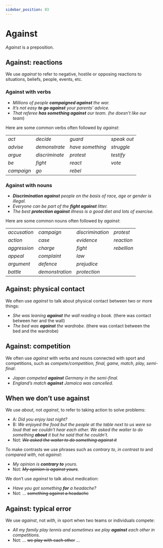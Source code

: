 ```yaml
---
sidebar_position: 03
---
```


# Against

*Against* is a preposition.

## Against: reactions

We use *against* to refer to negative, hostile or opposing reactions to situations, beliefs, people, events, etc.

### Against with verbs

- *Millions of people **campaigned against** the war.*
- *It’s not easy **to go against** your parents’ advice.*
- *That referee **has something against** our team.* *(he doesn’t like our team*)

Here are some common verbs often followed by *against*:

<table><tbody><tr valign="top"><td><i>act</i></td><td><i>decide</i></td><td><i>guard</i></td><td><i>speak out</i></td></tr><tr valign="top"><td><i>advise</i></td><td><i>demonstrate</i></td><td><i>have something</i></td><td><i>struggle</i></td></tr><tr valign="top"><td><i>argue</i></td><td><i>discriminate</i></td><td><i>protest</i></td><td><i>testify</i></td></tr><tr valign="top"><td><i>be</i></td><td><i>fight</i></td><td><i>react</i></td><td><i>vote</i></td></tr><tr valign="top"><td><i>campaign</i></td><td><i>go</i></td><td><i>rebel</i></td><td><br/></td></tr></tbody></table>

### Against with nouns

- ***Discrimination against*** *people on the basis of race, age or gender is illegal.*
- *Everyone can be part of the **fight against** litter.*
- *The best **protection against** illness is a good diet and lots of exercise.*

Here are some common nouns often followed by *against*:

<table><tbody><tr valign="top"><td><i>accusation</i></td><td><i>campaign</i></td><td><i>discrimination</i></td><td><i>protest</i></td></tr><tr valign="top"><td><i>action</i></td><td><i>case</i></td><td><i>evidence</i></td><td><i>reaction</i></td></tr><tr valign="top"><td><i>aggression</i></td><td><i>charge</i></td><td><i>fight</i></td><td><i>rebellion</i></td></tr><tr valign="top"><td><i>appeal</i></td><td><i>complaint</i></td><td><i>law</i></td><td><br/></td></tr><tr valign="top"><td><i>argument</i></td><td><i>defence</i></td><td><i>prejudice</i></td><td><br/></td></tr><tr valign="top"><td><i>battle</i></td><td><i>demonstration</i></td><td><i>protection</i></td><td><br/></td></tr></tbody></table>

## Against: physical contact

We often use *against* to talk about physical contact between two or more things:

- *She was leaning **against** the wall reading a book.* (there was contact between her and the wall)
- *The bed was **against** the wardrobe.* (there was contact between the bed and the wardrobe)

## Against: competition

We often use *against* with verbs and nouns connected with sport and competitions, such as *compete/competition, final, game, match, play, semi-final*:

- *Japan competed **against** Germany in the semi-final.*
- *England’s match **against** Jamaica was cancelled.*

## When we don’t use against

We use *about*, not *against*, to refer to taking action to solve problems:

- A: *Did you enjoy last night?*
- B: *We enjoyed the food but the people at the table next to us were so loud that we couldn’t hear each other. We asked the waiter to do something **about** it but he said that he couldn’t*.
- Not: *~~We asked the waiter to do something against it~~*

To make contrasts we use phrases such as *contrary to*, *in contrast to* and *compared with*, not *against*:

- *My opinion is **contrary to** yours.*
- Not: *~~My opinion is against yours~~*.

We don’t use *against* to talk about medication:

- *Have you got something **for** a headache?*
- Not: … ~~something against a headache~~

## Against: typical error

We use *against*, not *with*, in sport when two teams or individuals compete:

- *All my family play tennis and sometimes we play **against** each other in competitions.*
- Not: … ~~we play with each other~~ …
